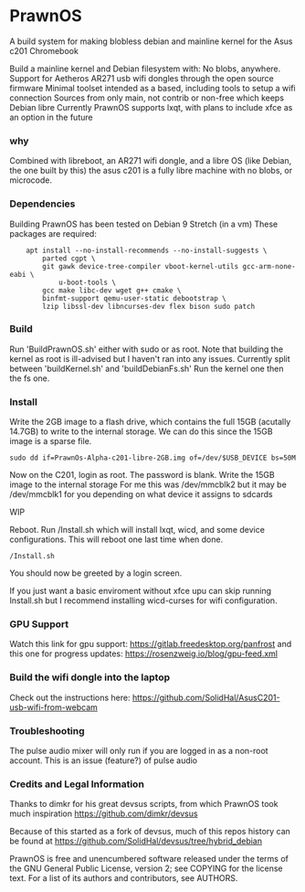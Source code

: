 # PrawnOS

A build system for making blobless debian and mainline kernel for the Asus c201 Chromebook


Build a mainline kernel and Debian filesystem with:
No blobs, anywhere. 
Support for Aetheros AR271 usb wifi dongles through the open source firmware
Minimal toolset intended as a based, including tools to setup a wifi connection
Sources from only main, not contrib or non-free which keeps Debian libre
Currently PrawnOS supports lxqt, with plans to include xfce as an option in the future

### why

Combined with libreboot, an AR271 wifi dongle, and a libre OS (like Debian, the one built by this) the asus c201 is a fully libre machine with no blobs, or microcode.

### Dependencies

Building PrawnOS has been tested on Debian 9 Stretch (in a vm)
These packages are required:

```
	apt install --no-install-recommends --no-install-suggests \
		parted cgpt \
		git gawk device-tree-compiler vboot-kernel-utils gcc-arm-none-eabi \
	        u-boot-tools \
		gcc make libc-dev wget g++ cmake \
		binfmt-support qemu-user-static debootstrap \
		lzip libssl-dev libncurses-dev flex bison sudo patch
```

### Build

Run 'BuildPrawnOS.sh' either with sudo or as root. Note that building the kernel as root is ill-advised
but I haven't ran into any issues. 
Currently split between 'buildKernel.sh' and 'buildDebianFs.sh'
Run the kernel one then the fs one.

### Install
Write the 2GB image to a flash drive, which contains the full 15GB (acutally 14.7GB) to write to the internal storage. We can do this since the 15GB image is a sparse file. 
```
sudo dd if=PrawnOs-Alpha-c201-libre-2GB.img of=/dev/$USB_DEVICE bs=50M
```

Now on the C201, login as root. The password is blank. 
Write the 15GB image to the internal storage
For me this was /dev/mmcblk2 but it may be /dev/mmcblk1 for you depending on what device it assigns to sdcards

WIP

Reboot. Run /Install.sh which will install lxqt, wicd, and some device configurations. This will reboot one last time when done.
```
/Install.sh
```
You should now be greeted by a login screen. 

If you just want a basic enviroment without xfce upu can skip running Install.sh but I recommend installing wicd-curses for wifi configuration. 

### GPU Support

Watch this link for gpu support:
https://gitlab.freedesktop.org/panfrost
and this one for progress updates:
https://rosenzweig.io/blog/gpu-feed.xml

### Build the wifi dongle into the laptop

Check out the instructions here: https://github.com/SolidHal/AsusC201-usb-wifi-from-webcam


### Troubleshooting

The pulse audio mixer will only run if you are logged in as a non-root account. This is an issue (feature?) of pulse audio

### Credits and Legal Information

Thanks to dimkr for his great devsus scripts, from which PrawnOS took much inspiration
https://github.com/dimkr/devsus

Because of this started as a fork of devsus, much of this repos history can be found at https://github.com/SolidHal/devsus/tree/hybrid_debian

PrawnOS is free and unencumbered software released under the terms of the GNU
General Public License, version 2; see COPYING for the license text. For a list
of its authors and contributors, see AUTHORS.
